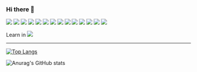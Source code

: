 ### Hi there 👋

<!--
**xxx-sj/xxx-sj** is a ✨ _special_ ✨ repository because its `README.md` (this file) appears on your GitHub profile.

Here are some ideas to get you started:

- 🔭 I’m currently working on ...
- 🌱 I’m currently learning ...
- 👯 I’m looking to collaborate on ...
- 🤔 I’m looking for help with ...
- 💬 Ask me about ...
- 📫 How to reach me: ...
- 😄 Pronouns: ...
- ⚡ Fun fact: ...
-->

<!-- <img src="https://img.shields.io/badge/none-F7DF1E?style=plastic&logo=JavaScript&logoColor=black"/> -->
<img src="https://img.shields.io/badge/JavaScript-F7DF1E?style=plastic&logo=JavaScript&logoColor=black"/>
<img src="https://img.shields.io/badge/android-3DDC84?style=plastic&logo=Android&logoColor=white"/> 
<img src="https://img.shields.io/badge/springboot-6DB33F?style=plastic&logo=springboot&logoColor=white"/>
<img src="https://img.shields.io/badge/kotlin-7F52FF?style=plastic&logo=Kotlin&logoColor=white"/>
<img src="https://img.shields.io/badge/Git-F05032?style=plastic&logo=Git&logoColor=white"/>
<img src="https://img.shields.io/badge/HTML-E34F26?style=plastic&logo=HTML5&logoColor=white"/>

<img src="https://img.shields.io/badge/css3-1572B6?style=plastic&logo=CSS3&logoColor=white"/>
<img src="https://img.shields.io/badge/MariaDB-003545?style=plastic&logo=MariaDB&logoColor=white"/>

<img src="https://img.shields.io/badge/Atlassian-0052CC?style=plastic&logo=Atlassian&logoColor=white"/>
<img src="https://img.shields.io/badge/Jira-0052CC?style=plastic&logo=Jira&logoColor=white"/>
<img src="https://img.shields.io/badge/Sourcetree-0052CC?style=plastic&logo=Sourcetree&logoColor=white"/>
<img src="https://img.shields.io/badge/Bitbucket-0052CC?style=plastic&logo=Bitbucket&logoColor=white"/>

<img src="https://img.shields.io/badge/Docker-2496ED?style=plastic&logo=Docker&logoColor=white"/>

<img src="https://img.shields.io/badge/Leaflet-199900?style=plastic&logo=Leaflet&logoColor=white"/>


Learn in
<img src="https://img.shields.io/badge/Udemy-A435F0?style=plastic&logo=Udemy&logoColor=white"/>

* * *
[![Top Langs](https://github-readme-stats.vercel.app/api/top-langs/?username=xxx-sj&langs_count=8)](https://github.com/xxx-sj/github-readme-stats)     

![Anurag's GitHub stats](https://github-readme-stats.vercel.app/api?username=xxx-sj&show_icons=true&theme=radical)

  

